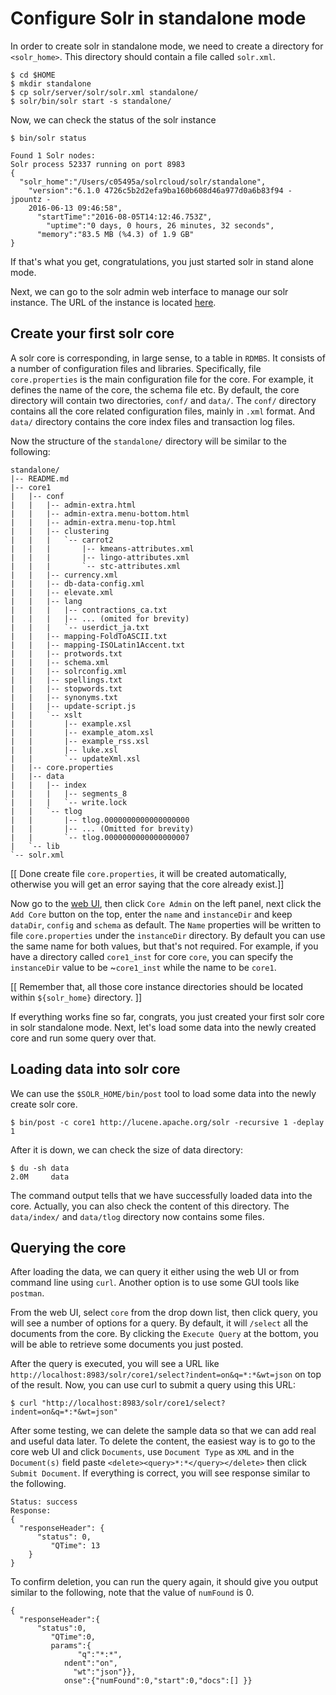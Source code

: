 # Configure Solr in standalone mode

In order to create solr in standalone mode, we need to create a directory for
`<solr_home>`. This directory should contain a file called `solr.xml`.

	$ cd $HOME
	$ mkdir standalone
	$ cp solr/server/solr/solr.xml standalone/
	$ solr/bin/solr start -s standalone/

Now, we can check the status of the solr instance

	$ bin/solr status
	
	Found 1 Solr nodes:
	Solr process 52337 running on port 8983
	{
	  "solr_home":"/Users/c05495a/solrcloud/solr/standalone",
	    "version":"6.1.0 4726c5b2d2efa9ba160b608d46a977d0a6b83f94 - jpountz -
	    2016-06-13 09:46:58",
	      "startTime":"2016-08-05T14:12:46.753Z",
	        "uptime":"0 days, 0 hours, 26 minutes, 32 seconds",
		  "memory":"83.5 MB (%4.3) of 1.9 GB"
	}

If that's what you get, congratulations, you just started solr in stand alone mode. 

Next, we can go to the solr admin web interface to manage our solr
instance. The URL of the instance is located
[here](http://localhost:8983/solr/).

## Create your first solr core

A solr core is corresponding, in large sense, to a table in
`RDMBS`. It consists of a number of configuration files and
libraries. Specifically, file `core.properties` is the main
configuration file for the core. For example, it defines the name of
the core, the schema file etc. By default, the core directory will
contain two directories, `conf/` and `data/`. The `conf/` directory
contains all the core related configuration files, mainly in `.xml`
format. And `data/` directory contains the core index files and
transaction log files. 

Now the structure of the `standalone/` directory will be similar to
the following: 

```
standalone/
|-- README.md
|-- core1
|   |-- conf
|   |   |-- admin-extra.html
|   |   |-- admin-extra.menu-bottom.html
|   |   |-- admin-extra.menu-top.html
|   |   |-- clustering
|   |   |   `-- carrot2
|   |   |       |-- kmeans-attributes.xml
|   |   |       |-- lingo-attributes.xml
|   |   |       `-- stc-attributes.xml
|   |   |-- currency.xml
|   |   |-- db-data-config.xml
|   |   |-- elevate.xml
|   |   |-- lang
|   |   |   |-- contractions_ca.txt
|   |   |   |-- ... (omited for brevity)
|   |   |   `-- userdict_ja.txt
|   |   |-- mapping-FoldToASCII.txt
|   |   |-- mapping-ISOLatin1Accent.txt
|   |   |-- protwords.txt
|   |   |-- schema.xml
|   |   |-- solrconfig.xml
|   |   |-- spellings.txt
|   |   |-- stopwords.txt
|   |   |-- synonyms.txt
|   |   |-- update-script.js
|   |   `-- xslt
|   |       |-- example.xsl
|   |       |-- example_atom.xsl
|   |       |-- example_rss.xsl
|   |       |-- luke.xsl
|   |       `-- updateXml.xsl
|   |-- core.properties
|   |-- data
|   |   |-- index
|   |   |   |-- segments_8
|   |   |   `-- write.lock
|   |   `-- tlog
|   |       |-- tlog.0000000000000000000
|   |       |-- ... (Omitted for brevity)
|   |       `-- tlog.0000000000000000007
|   `-- lib
`-- solr.xml
```

[[ Done create file `core.properties`, it will be created automatically, otherwise you will get an error saying that the core already exist.]]

Now go to the [web UI](http://localhost:8983/solr), then click `Core Admin`
on the left panel, next click the `Add Core` button on the top, enter the
`name` and `instanceDir` and keep `dataDir`, `config` and `schema` as
default. The `Name` properties will be written to file `core.properties`
under the `instanceDir` directory. By default you can use the same name for
both values, but that's not required. For example, if you have a directory
called `core1_inst` for core `core`, you can specify the `instanceDir`
value to be ~`core1_inst` while the name to be `core1`.

[[ Remember that, all those core instance directories should be located within `${solr_home}` directory. ]] 

If everything works fine so far, congrats, you just created your first
solr core in solr standalone mode. Next, let's load some data into the
newly created core and run some query over that.

## Loading data into solr core

We can use the `$SOLR_HOME/bin/post` tool to load some data into the newly
create solr core. 

	$ bin/post -c core1 http://lucene.apache.org/solr -recursive 1 -deplay 1

After it is down, we can check the size of data directory: 

	$ du -sh data
	2.0M     data

The command output tells that we have successfully loaded data into the
core. Actually, you can also check the content of this directory. The
`data/index/` and `data/tlog` directory now contains some files. 

## Querying the core

After loading the data, we can query it either using the web UI or from
command line using `curl`. Another option is to use some GUI tools like
`postman`. 

From the web UI, select `core` from the drop down list, then click query,
you will see a number of options for a query. By default, it will `/select`
all the documents from the core. By clicking the `Execute Query` at the
bottom, you will be able to retrieve some documents you just posted. 

After the query is executed, you will see a URL like
`http://localhost:8983/solr/core1/select?indent=on&q=*:*&wt=json` on top of
the result. Now, you can use curl to submit a query using this URL: 

	$ curl "http://localhost:8983/solr/core1/select?indent=on&q=*:*&wt=json"

After some testing, we can delete the sample data so that we can add real
and useful data later. To delete the content, the easiest way is to go to
the core web UI and click `Documents`, use `Document Type` as `XML` and in
the `Document(s)` field paste `<delete><query>*:*</query></delete>` then
click `Submit Document`. If everything is correct, you will see response
similar to the following. 

```
Status: success
Response:
{
  "responseHeader": {
      "status": 0,
	     "QTime": 13
	}
}
```
To confirm deletion, you can run the query again, it should give you output
similar to the following, note that the value of `numFound` is 0. 

```
{
  "responseHeader":{
      "status":0,
	     "QTime":0,
		 params":{
		       "q":"*:*",
			ndent":"on",
			  "wt":"json"}},
			onse":{"numFound":0,"start":0,"docs":[] }}
```

